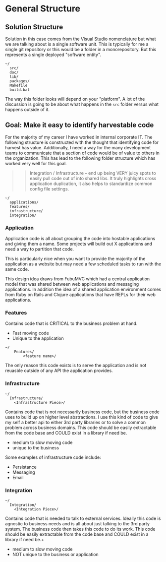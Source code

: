 # General Structure


## Solution Structure

Solution in this case comes from the Visual Studio nomenclature but what we are talking about is a single software unit. This is typically for me a single git repository or this would be a folder in a monorepository. But this represents a single deployed "software entity".

```
~/
  src/
  doc/
  lib/
  packages/
  Makefile
  build.bat
```

The way this folder looks will depend on your "platform". A lot of the discussion is going to be about what happens in the `src` folder versus what happens outside of it.


## Goal: Make it easy to identify harvestable code

For the majority of my career I have worked in internal corporate IT. The following structure is constructed with the thought that identifying code for harvest has value. Additionally, I need a way for the many development teams to communicate that a section of code would be of value to others in the organization. This has lead to the following folder structure which has worked very well for this goal.

> > Integration / Infrastructure – end up being VERY juicy spots to easily pull code out of into shared libs. It truly highlights cross application duplication, it also helps to standardize common config file settings.

```
~/
  applications/
  features/
  infrastructure/
  integration/
```

### Application
Application code is all about grouping the code into hostable applications and giving them a name. Some projects will build out X applications and need a way to partition that code.

This is particularly nice when you want to provide the majority of the application as a website but may need a few scheduled tasks to run with the same code.

This design idea draws from FubuMVC which had a central application model that was shared between web applications and messaging applications. In addition the idea of a shared application environment comes from Ruby on Rails and Clojure applications that have REPLs for their web applications.

### Features

Contains code that is CRITICAL to the business problem at hand.

- Fast moving code
- Unique to the application

```
~/
    Features/
        <feature name>/
```

The only reason this code exists is to serve the application and is not reuasble outside of any API the application provides.


### Infrastructure

```
~/
  Infrastructure/
    <Infrastructure Piece>/

```

Contains code that is not necessarily business code, but the business code uses to build up on higher level abstractions. I use this kind of code to give my self a better api to either 3rd party libraries or to solve a common problem across business domains. This code should be easily extractable from the code base and COULD exist in a library if need be.

- medium to slow moving code
- unique to the business

Some examples of infrastructure code include:
- Persistance
- Messaging
- Email

### Integration

```
~/
  Integration/
    <Integration Piece>/

```

Contains code that is needed to talk to external services. Ideally this code is agnostic to business needs and is all about just talking to the 3rd party system. The business code then takes this code to do its work. This code should be easily extractable from the code base and COULD exist in a library if need be.+

- medium to slow moving code
- NOT unique to the business or application


